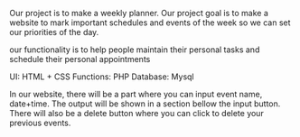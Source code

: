 Our project is to make a weekly planner. Our project goal is to make a website to mark important schedules and events of the week so we can set our priorities of the day.

our functionality is to help people maintain their personal tasks and schedule their personal appointments

UI: HTML + CSS
Functions: PHP
Database: Mysql

In our website, there will be a part where you can input event name, date+time. The output will be shown in a section bellow the input button. There will also be a delete button where you can click to delete your previous events.
